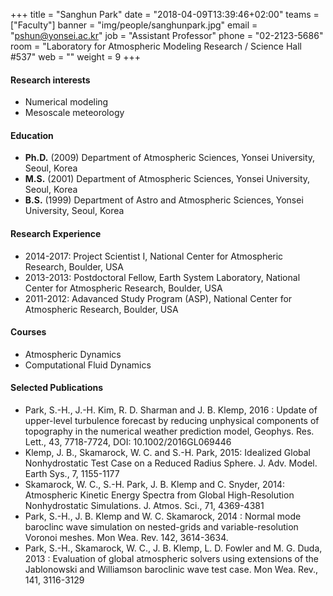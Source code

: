 +++
title = "Sanghun Park"
date = "2018-04-09T13:39:46+02:00"
teams = ["Faculty"]
banner = "img/people/sanghunpark.jpg"
email = "pshun@yonsei.ac.kr"
job = "Assistant Professor"
phone = "02-2123-5686"
room = "Laboratory for Atmospheric Modeling Research / Science Hall #537"
web = ""
weight = 9
+++

#### Research interests
+ Numerical modeling
+ Mesoscale meteorology

#### Education
+ **Ph.D.** (2009) Department of Atmospheric Sciences, Yonsei University, Seoul, Korea
+ **M.S.** (2001) Department of Atmospheric Sciences, Yonsei University, Seoul, Korea
+ **B.S.** (1999)  Department of Astro and Atmospheric Sciences, Yonsei University, Seoul, Korea

#### Research Experience
+ 2014-2017: Project Scientist I, National Center for Atmospheric Research, Boulder, USA
+ 2013-2013: Postdoctoral Fellow, Earth System Laboratory, National Center for Atmospheric Research, Boulder, USA
+ 2011-2012: Adavanced Study Program (ASP), National Center for Atmospheric Research, Boulder, USA

#### Courses
+ Atmospheric Dynamics
+ Computational Fluid Dynamics

#### Selected Publications
+  Park, S.-H., J.-H. Kim, R. D. Sharman and J. B. Klemp, 2016 : Update of upper-level turbulence forecast by reducing unphysical components of topography in the numerical weather prediction model, Geophys. Res. Lett., 43, 7718-7724, DOI: 10.1002/2016GL069446
+ Klemp, J. B., Skamarock, W. C. and S.-H. Park, 2015: Idealized Global Nonhydrostatic Test Case on a Reduced Radius Sphere. J. Adv. Model. Earth Sys., 7, 1155-1177
+ Skamarock, W. C., S.-H. Park, J. B. Klemp and C. Snyder, 2014: Atmospheric Kinetic Energy Spectra from Global High-Resolution Nonhydrostatic Simulations. J. Atmos. Sci., 71, 4369-4381
+ Park, S.-H., J. B. Klemp and W. C. Skamarock, 2014 : Normal mode baroclinc wave simulation on nested-grids and variable-resolution Voronoi meshes. Mon Wea. Rev. 142, 3614-3634.
+ Park, S.-H., Skamarock, W. C., J. B. Klemp, L. D. Fowler and M. G. Duda, 2013 : Evaluation of global atmospheric solvers using extensions of the Jablonowski and Williamson baroclinic wave test case. Mon Wea. Rev., 141, 3116-3129
